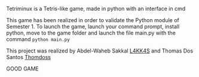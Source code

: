 Tetriminux is a Tetris-like game, made in python with an interface in cmd

This game has been realized in order to validate the Python module of Semester 1.
To launch the game, launch your command prompt, install python, move to the game folder and launch the file main.py with the command ``python main.py``

This project was realized by Abdel-Waheb Sakkal [L4KK4S](https://github.com/L4KK4S) and  Thomas Dos Santos [Thomdoss](https://github.com/ThomDoss) 

GOOD GAME
